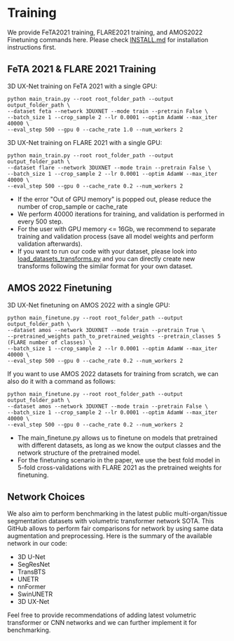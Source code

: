 # Training

We provide FeTA2021 training, FLARE2021 training, and AMOS2022 Finetuning commands here.
Please check [INSTALL.md](INSTALL.md) for installation instructions first.

## FeTA 2021 & FLARE 2021 Training
3D UX-Net training on FeTA 2021 with a single GPU:
```
python main_train.py --root root_folder_path --output output_folder_path \
--dataset feta --network 3DUXNET --mode train --pretrain False \
--batch_size 1 --crop_sample 2 --lr 0.0001 --optim AdamW --max_iter 40000 \ 
--eval_step 500 --gpu 0 --cache_rate 1.0 --num_workers 2
```

3D UX-Net training on FLARE 2021 with a single GPU:
```
python main_train.py --root root_folder_path --output output_folder_path \
--dataset flare --network 3DUXNET --mode train --pretrain False \
--batch_size 1 --crop_sample 2 --lr 0.0001 --optim AdamW --max_iter 40000 \ 
--eval_step 500 --gpu 0 --cache_rate 0.2 --num_workers 2
```

- If the error "Out of GPU memory" is popped out, please reduce the number of crop_sample or cache_rate 
- We perform 40000 iterations for training, and validation is performed in every 500 step.
- For the user with GPU memory <= 16Gb, we recommend to separate training and validation process (save all model weights and perform validation afterwards).
- If you want to run our code with your dataset, please look into [load_datasets_transforms.py](load_datasets_transforms.py) and you can directly create new transforms following the similar format for your own dataset. 

## AMOS 2022 Finetuning
3D UX-Net finetuning on AMOS 2022 with a single GPU:
```
python main_finetune.py --root root_folder_path --output output_folder_path \
--dataset amos --network 3DUXNET --mode train --pretrain True \
--pretrained_weights path_to_pretrained_weights --pretrain_classes 5 (FLARE number of classes) \
--batch_size 1 --crop_sample 2 --lr 0.0001 --optim AdamW --max_iter 40000 \ 
--eval_step 500 --gpu 0 --cache_rate 0.2 --num_workers 2
```

If you want to use AMOS 2022 datasets for training from scratch, we can also do it with a command as follows:
```
python main_finetune.py --root root_folder_path --output output_folder_path \
--dataset amos --network 3DUXNET --mode train --pretrain False \
--batch_size 1 --crop_sample 2 --lr 0.0001 --optim AdamW --max_iter 40000 \ 
--eval_step 500 --gpu 0 --cache_rate 0.2 --num_workers 2
```
- The main_finetune.py allows us to finetune on models that pretrained with different datasets, as long as we know the output classes and the network structure of the pretrained model.
- For the finetuning scenario in the paper, we use the best fold model in 5-fold cross-validations with FLARE 2021 as the pretrained weights for finetuning.

## Network Choices
We also aim to perform benchmarking in the latest public multi-organ/tissue segmentation datasets with volumetric transformer network SOTA. This GitHub allows to perform fair comparisons for network by using same data augmentation and preprocessing. Here is the summary of the available network in our code:
- 3D U-Net
- SegResNet
- TransBTS
- UNETR
- nnFormer
- SwinUNETR
- 3D UX-Net

Feel free to provide recommendations of adding latest volumetric transformer or CNN networks and we can further implement it for benchmarking.

